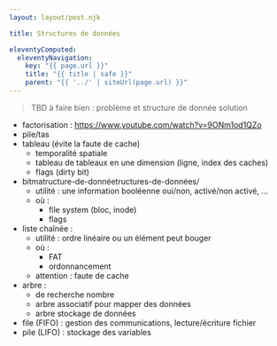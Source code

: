 ```yaml
---
layout: layout/post.njk

title: Structures de données

eleventyComputed:
  eleventyNavigation:
    key: "{{ page.url }}"
    title: "{{ title | safe }}"
    parent: "{{ '../' | siteUrl(page.url) }}"
---
```


> TBD à faire bien : problème et structure de donnée solution

- factorisation : <https://www.youtube.com/watch?v=9ONm1od1QZo>
- pile/tas
- tableau (évite la faute de cache)
  - temporalité spatiale
  - tableau de tableaux en une dimension (ligne, index des caches)
  - flags (dirty bit)
- bitmatructure-de-donnéetructures-de-données/
  - utilité : une information booléenne oui/non, activé/non activé, ...
  - où :
    - file system (bloc, inode)
    - flags
- liste chaînée :
  - utilité : ordre linéaire ou un élément peut bouger
  - où :
    - FAT
    - ordonnancement
  - attention : faute de cache
- arbre :
  - de recherche nombre
  - arbre associatif pour mapper des données
  - arbre stockage de données
- file (FIFO) : gestion des communications, lecture/écriture fichier
- pile (LIFO) : stockage des variables
